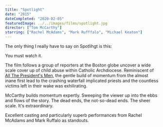 ```yaml
---
title: "Spotlight"
date: "2015"
dateCompleted: "2020-02-05"
featuredImage: ../../images/films/spotlight.jpg
director: ["Tom McCarthy"]
starring: ["Rachel McAdams", "Mark Rufffalo", "Michael Keaton"]
---
```


The only thing I really have to say on Spotlihgt is this:

You must watch it.


The film follows a group of reporters at the Boston globe uncover a wide scale
cover up of child abuse within Catholic Archdiocese. Reminiscent of [All The 
President's Men](https://www.imdb.com/title/tt0074119/?ref_=fn_al_tt_1), the
gentle build of momentum from the almost inane first lead to the crashing
waterfall implicated priests and the countless victims left in their wake was
exhilirating.

McCarthy builds momentum expertly. Sweeping the viewer up into the ebbs and 
flows of the story. The dead ends, the not-so-dead ends. The sheer scale. It's
extraordinary.

Excellent casting and particularly superb performances from Rachel McAdams and 
Mark Ruffalo as standouts.


